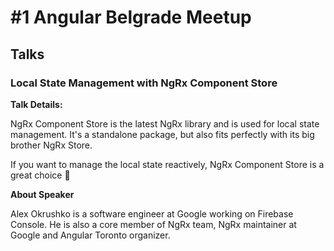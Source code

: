 # #1 Angular Belgrade Meetup

## Talks

### Local State Management with NgRx Component Store

**Talk Details:**

NgRx Component Store is the latest NgRx library and is used for local state management.
It's a standalone package, but also fits perfectly with its big brother NgRx Store.

If you want to manage the local state reactively, NgRx Component Store is a great choice 🙂

**About Speaker**

Alex Okrushko is a software engineer at Google working on Firebase Console.
He is also a core member of NgRx team, NgRx maintainer at Google and Angular Toronto organizer.
